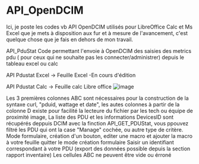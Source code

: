 # API_OpenDCIM
Ici, je poste les codes vb API OpenDCIM utilisés pour LibreOffice Calc et Ms Excel que je mets à disposition aux fur et à mesure de l'avancement, c'est quelque chose que je fais en dehors de mon travail.

API_PduStat
Code permettant l'envoie à OpenDCIM des saisies des metrics pdu ( pour ceux qui ne souhaite pas les connecter/administrer) depuis le tableau excel ou calc 

API Pdustat Excel -> Feuille Excel -En cours d'édition

API Pdustat Calc -> Feuille calc Libre office
![image](https://github.com/user-attachments/assets/24b0dd4e-eac8-439e-ab7b-afa6df1a3e4e)

Les 3 premières colonnes ABC sont nécessaires pour la construction de la syntaxe curl, "pduid, wattage et date", les autes colonnes à partir de la colonne D existe pour facilité la lecteure du fichier par les tech ou équipe de proximité
image, La liste des PDU et les informations DevicesID sont récupérés deppuis DCIM avec la finction API_GET_PDUStat, vous ppouvez filtré les PDU qui ont la case "Manage" cochée, ou autre type de critère.
Mode formulaire, création d'un bouton, editer une macro et ajouter la macro à votre feuille quitter le mode création formulaire
Saisir un identifiant correspondant à votre PDU (export des données possible depuis la section rapport inventaire)
Les cellules ABC ne peuvent être vide ou érroné
